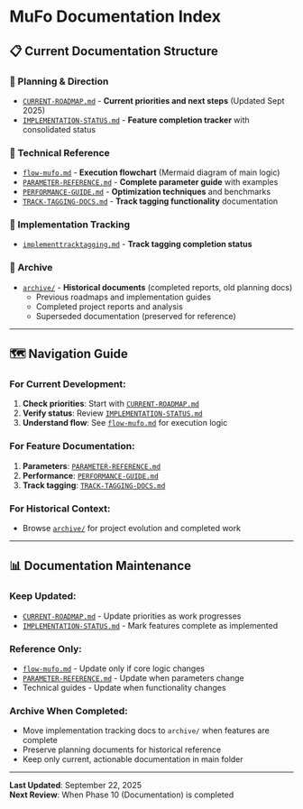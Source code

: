 # MuFo Documentation Index

## 📋 **Current Documentation Structure**

### **🎯 Planning & Direction**
- [`CURRENT-ROADMAP.md`](CURRENT-ROADMAP.md) - **Current priorities and next steps** (Updated Sept 2025)
- [`IMPLEMENTATION-STATUS.md`](IMPLEMENTATION-STATUS.md) - **Feature completion tracker** with consolidated status

### **🔧 Technical Reference**  
- [`flow-mufo.md`](flow-mufo.md) - **Execution flowchart** (Mermaid diagram of main logic)
- [`PARAMETER-REFERENCE.md`](PARAMETER-REFERENCE.md) - **Complete parameter guide** with examples
- [`PERFORMANCE-GUIDE.md`](PERFORMANCE-GUIDE.md) - **Optimization techniques** and benchmarks
- [`TRACK-TAGGING-DOCS.md`](TRACK-TAGGING-DOCS.md) - **Track tagging functionality** documentation

### **🚀 Implementation Tracking**
- [`implementtracktagging.md`](implementtracktagging.md) - **Track tagging completion status**

### **📁 Archive** 
- [`archive/`](archive/) - **Historical documents** (completed reports, old planning docs)
  - Previous roadmaps and implementation guides
  - Completed project reports and analysis
  - Superseded documentation (preserved for reference)

---

## 🗺️ **Navigation Guide**

### **For Current Development:**
1. **Check priorities**: Start with [`CURRENT-ROADMAP.md`](CURRENT-ROADMAP.md)
2. **Verify status**: Review [`IMPLEMENTATION-STATUS.md`](IMPLEMENTATION-STATUS.md)
3. **Understand flow**: See [`flow-mufo.md`](flow-mufo.md) for execution logic

### **For Feature Documentation:**
1. **Parameters**: [`PARAMETER-REFERENCE.md`](PARAMETER-REFERENCE.md)
2. **Performance**: [`PERFORMANCE-GUIDE.md`](PERFORMANCE-GUIDE.md)  
3. **Track tagging**: [`TRACK-TAGGING-DOCS.md`](TRACK-TAGGING-DOCS.md)

### **For Historical Context:**
- Browse [`archive/`](archive/) for project evolution and completed work

---

## 📊 **Documentation Maintenance**

### **Keep Updated:**
- [`CURRENT-ROADMAP.md`](CURRENT-ROADMAP.md) - Update priorities as work progresses
- [`IMPLEMENTATION-STATUS.md`](IMPLEMENTATION-STATUS.md) - Mark features complete as implemented

### **Reference Only:**
- [`flow-mufo.md`](flow-mufo.md) - Update only if core logic changes
- [`PARAMETER-REFERENCE.md`](PARAMETER-REFERENCE.md) - Update when parameters change
- Technical guides - Update when functionality changes

### **Archive When Completed:**
- Move implementation tracking docs to `archive/` when features are complete
- Preserve planning documents for historical reference
- Keep only current, actionable documentation in main folder

---

**Last Updated**: September 22, 2025  
**Next Review**: When Phase 10 (Documentation) is completed